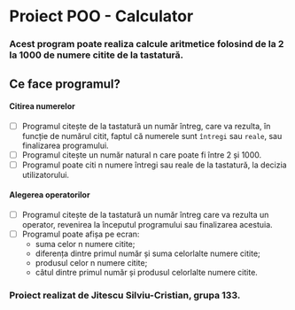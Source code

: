 # Proiect POO - Calculator

### Acest program poate realiza calcule aritmetice folosind de la 2 la 1000 de numere citite de la tastatură.

## Ce face programul?

#### Citirea numerelor
- [ ] Programul citește de la tastatură un număr întreg, care va rezulta, în funcție de numărul citit, faptul că numerele sunt `întregi` sau `reale`, sau finalizarea programului.
- [ ] Programul citește un număr natural n care poate fi între 2 și 1000.
- [ ] Programul poate citi n numere întregi sau reale de la tastatură, la decizia utilizatorului.

#### Alegerea operatorilor
- [ ] Programul citește de la tastatură un număr întreg care va rezulta un operator, revenirea la începutul programului sau finalizarea acestuia.
- [ ] Programul poate afișa pe ecran:
  - suma celor n numere citite;
  - diferența dintre primul număr și suma celorlalte numere citite;
  - produsul celor n numere citite;
  - câtul dintre primul număr și produsul celorlalte numere citite.
      
### Proiect realizat de Jitescu Silviu-Cristian, grupa 133.

